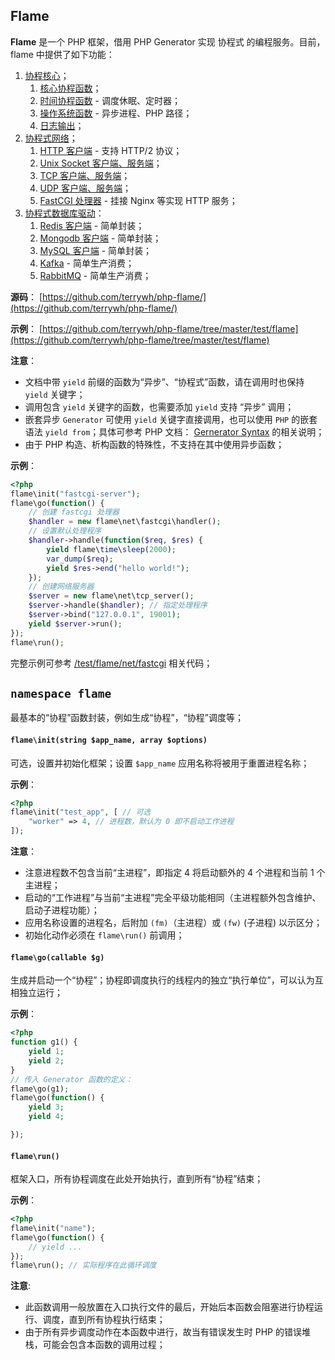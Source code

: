 ## Flame
**Flame** 是一个 PHP 框架，借用 PHP Generator 实现 协程式 的编程服务。目前，flame 中提供了如下功能：
1. [协程核心](/php-flame)；
	1. [核心协程函数](/php-flame)；
	2. [时间协程函数](/php-flame/flame_time) - 调度休眠、定时器；
	3. [操作系统函数](/php-flame/flame_os) - 异步进程、PHP 路径；
	4. [日志输出](/php-flame/flame_log)；
2. [协程式网络](/php-flame/flame_net)；
	1. [HTTP 客户端](/php-flame/flame_net_http) - 支持 HTTP/2 协议；
	2. [Unix Socket 客户端、服务端](/php-flame/flame_net)；
	3. [TCP 客户端、服务端](/php-flame/flame_net)；
	4. [UDP 客户端、服务端](/php-flame/flame_net)；
	5. [FastCGI 处理器](/php-flame/flame_net_fastcgi) - 挂接 Nginx 等实现 HTTP 服务；
3. [协程式数据库驱动](/php-flame/flame_db)：
	1. [Redis 客户端](/php-flame/flame_db) - 简单封装；
	2. [Mongodb 客户端](/php-flame/flame_db_mongodb) - 简单封装；
	3. [MySQL 客户端](/php-flame/flame_db_mysql) - 简单封装；
	4. [Kafka](/php-flame/flame_db_kafka) - 简单生产消费；
	4. [RabbitMQ](/php-flame/flame_db_rabbitmq) - 简单生产消费；

**源码**：
[https://github.com/terrywh/php-flame/](https://github.com/terrywh/php-flame/)

**示例**：
[https://github.com/terrywh/php-flame/tree/master/test/flame](https://github.com/terrywh/php-flame/tree/master/test/flame)

**注意**：
* 文档中带 `yield` 前缀的函数为“异步”、“协程式”函数，请在调用时也保持 `yield` 关键字；
* 调用包含 `yield` 关键字的函数，也需要添加 `yield` 支持 “异步” 调用；
* 嵌套异步 `Generator` 可使用 `yield` 关键字直接调用，也可以使用 `PHP` 的嵌套语法 `yield from`；具体可参考 PHP 文档： [Gernerator Syntax](http://php.net/manual/en/language.generators.syntax.php) 的相关说明；
* 由于 PHP 构造、析构函数的特殊性，不支持在其中使用异步函数；

**示例**：
``` PHP
<?php
flame\init("fastcgi-server");
flame\go(function() {
	// 创建 fastcgi 处理器
	$handler = new flame\net\fastcgi\handler();
	// 设置默认处理程序
	$handler->handle(function($req, $res) {
		yield flame\time\sleep(2000);
		var_dump($req);
		yield $res->end("hello world!");
	});
	// 创建网络服务器
	$server = new flame\net\tcp_server();
	$server->handle($handler); // 指定处理程序
	$server->bind("127.0.0.1", 19001);
	yield $server->run();
});
flame\run();
```

完整示例可参考 [/test/flame/net/fastcgi](https://github.com/terrywh/php-flame/tree/master/test/flame/net/fastcgi) 相关代码；

## `namespace flame`

最基本的“协程”函数封装，例如生成“协程”，“协程”调度等；

#### `flame\init(string $app_name, array $options)`
可选，设置并初始化框架；设置 `$app_name` 应用名称将被用于重置进程名称；

**示例**：
``` php
<?php
flame\init("test_app", [ // 可选
	"worker" => 4, // 进程数，默认为 0 即不启动工作进程
]);
```

**注意**：
* 注意进程数不包含当前“主进程”，即指定 4 将启动额外的 4 个进程和当前 1 个主进程；
* 启动的“工作进程”与当前“主进程”完全平级功能相同（主进程额外包含维护、启动子进程功能）；
* 应用名称设置的进程名，后附加 `(fm)`（主进程）或 `(fw)` (子进程) 以示区分；
* 初始化动作必须在 `flame\run()` 前调用；

#### `flame\go(callable $g)`
生成并启动一个“协程”；协程即调度执行的线程内的独立“执行单位”，可以认为互相独立运行；

**示例**：
``` php
<?php
function g1() {
	yield 1;
	yield 2;
}
// 传入 Generator 函数的定义：
flame\go(g1);
flame\go(function() {
	yield 3;
	yield 4;

});
```

#### `flame\run()`
框架入口，所有协程调度在此处开始执行，直到所有“协程”结束；

**示例**：
``` PHP
<?php
flame\init("name");
flame\go(function() {
	// yield ...
});
flame\run(); // 实际程序在此循环调度
```

**注意**:
* 此函数调用一般放置在入口执行文件的最后，开始后本函数会阻塞进行协程运行、调度，直到所有协程执行结束；
* 由于所有异步调度动作在本函数中进行，故当有错误发生时 PHP 的错误堆栈，可能会包含本函数的调用过程；
